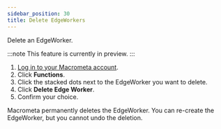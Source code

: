 ```yaml
---
sidebar_position: 30
title: Delete EdgeWorkers
---
```


Delete an EdgeWorker.

:::note
This feature is currently in preview.
:::

1. [Log in to your Macrometa account](https://auth-play.macrometa.io/).
1. Click **Functions**.
1. Click the stacked dots next to the EdgeWorker you want to delete.
1. Click **Delete Edge Worker**.
1. Confirm your choice.

Macrometa permanently deletes the EdgeWorker. You can re-create the EdgeWorker, but you cannot undo the deletion.